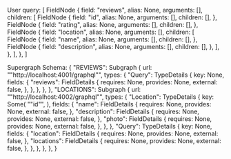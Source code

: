 User query: [
    FieldNode {
        field: "reviews",
        alias: None,
        arguments: [],
        children: [
            FieldNode {
                field: "id",
                alias: None,
                arguments: [],
                children: [],
            },
            FieldNode {
                field: "rating",
                alias: None,
                arguments: [],
                children: [],
            },
            FieldNode {
                field: "location",
                alias: None,
                arguments: [],
                children: [
                    FieldNode {
                        field: "name",
                        alias: None,
                        arguments: [],
                        children: [],
                    },
                    FieldNode {
                        field: "description",
                        alias: None,
                        arguments: [],
                        children: [],
                    },
                ],
            },
        ],
    },
]

Supergraph Schema: {
    "REVIEWS": Subgraph {
        url: "\"http://localhost:4001/graphql\"",
        types: {
            "Query": TypeDetails {
                key: None,
                fields: {
                    "reviews": FieldDetails {
                        requires: None,
                        provides: None,
                        external: false,
                    },
                },
            },
        },
    },
    "LOCATIONS": Subgraph {
        url: "\"http://localhost:4002/graphql\"",
        types: {
            "Location": TypeDetails {
                key: Some(
                    "\"id\"",
                ),
                fields: {
                    "name": FieldDetails {
                        requires: None,
                        provides: None,
                        external: false,
                    },
                    "description": FieldDetails {
                        requires: None,
                        provides: None,
                        external: false,
                    },
                    "photo": FieldDetails {
                        requires: None,
                        provides: None,
                        external: false,
                    },
                },
            },
            "Query": TypeDetails {
                key: None,
                fields: {
                    "location": FieldDetails {
                        requires: None,
                        provides: None,
                        external: false,
                    },
                    "locations": FieldDetails {
                        requires: None,
                        provides: None,
                        external: false,
                    },
                },
            },
        },
    },
}